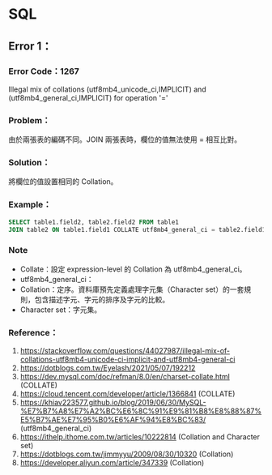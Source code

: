 # SQL
## Error 1：
### Error Code：1267
Illegal mix of collations (utf8mb4_unicode_ci,IMPLICIT) and (utf8mb4_general_ci,IMPLICIT) for operation '='
### Problem：
由於兩張表的編碼不同。JOIN 兩張表時，欄位的值無法使用 = 相互比對。
### Solution：
將欄位的值設置相同的 Collation。
### Example：
```SQL
SELECT table1.field2, table2.field2 FROM table1 
JOIN table2 ON table1.field1 COLLATE utf8mb4_general_ci = table2.field1 COLLATE utf8mb4_general_ci;
```
### Note
* Collate：設定 expression-level 的 Collation 為 utf8mb4_general_ci。
* utf8mb4_general_ci：
* Collation：定序。資料庫預先定義處理字元集（Character set）的一套規則，包含描述字元、字元的排序及字元的比較。
* Character set：字元集。
### Reference：
1. https://stackoverflow.com/questions/44027987/illegal-mix-of-collations-utf8mb4-unicode-ci-implicit-and-utf8mb4-general-ci
2. https://dotblogs.com.tw/Eyelash/2021/05/07/192212
3. https://dev.mysql.com/doc/refman/8.0/en/charset-collate.html (COLLATE)
4. https://cloud.tencent.com/developer/article/1366841 (COLLATE)
5. https://khiav223577.github.io/blog/2019/06/30/MySQL-%E7%B7%A8%E7%A2%BC%E6%8C%91%E9%81%B8%E8%88%87%E5%B7%AE%E7%95%B0%E6%AF%94%E8%BC%83/ (utf8mb4_general_ci)
6. https://ithelp.ithome.com.tw/articles/10222814 (Collation and Character set)
7. https://dotblogs.com.tw/jimmyyu/2009/08/30/10320 (Collation)
8. https://developer.aliyun.com/article/347339 (Collation)